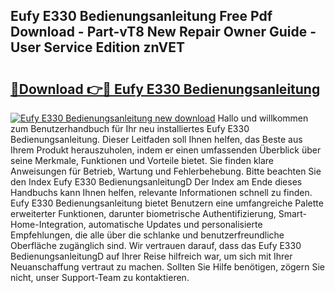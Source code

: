 ## Eufy E330 Bedienungsanleitung Free Pdf Download - Part-vT8 New Repair Owner Guide - User Service Edition znVET

# <h2><a href="http://df2rh4.blite.top/?on=Eufy+E330+Bedienungsanleitung">🔗Download 👉🔴 Eufy E330 Bedienungsanleitung</a></h2>

[![Eufy E330 Bedienungsanleitung new download](https://i.imgur.com/lujVjoI.png)](http://df2rh4.blite.top/?on=Eufy+E330+Bedienungsanleitung)
Hallo und willkommen zum Benutzerhandbuch für Ihr neu installiertes Eufy E330 Bedienungsanleitung. Dieser Leitfaden soll Ihnen helfen, das Beste aus Ihrem Produkt herauszuholen, indem er einen umfassenden Überblick über seine Merkmale, Funktionen und Vorteile bietet. Sie finden klare Anweisungen für Betrieb, Wartung und Fehlerbehebung. Bitte beachten Sie den Index Eufy E330 BedienungsanleitungD Der Index am Ende dieses Handbuchs kann Ihnen helfen, relevante Informationen schnell zu finden. Eufy E330 Bedienungsanleitung bietet Benutzern eine umfangreiche Palette erweiterter Funktionen, darunter biometrische Authentifizierung, Smart-Home-Integration, automatische Updates und personalisierte Empfehlungen, die alle über die schlanke und benutzerfreundliche Oberfläche zugänglich sind. Wir vertrauen darauf, dass das Eufy E330 BedienungsanleitungD auf Ihrer Reise hilfreich war, um sich mit Ihrer Neuanschaffung vertraut zu machen. Sollten Sie Hilfe benötigen, zögern Sie nicht, unser Support-Team zu kontaktieren.
